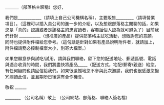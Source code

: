 _______（部落格主暱稱）您好，

我們是____________（請填上自己公司機構名稱），主要販售_________（請填營業項目）。（這裡可以插入貴公司的進一步的介紹，以及想跟部落格主閒聊的話，如果您是「真的」認識或者是該格主的忠實讀者，客套話個人認為就可避免了）目前我們針對 ___________（想推廣的產品）提供部落格主試吃活動，想徵詢您的意願。同時也提供附件檔給您參考。（這句話是針對如果有產品說明附件者，就請加上，附件檔請務必控制檔案大小，別寄大檔案。）

如果您願意參與試吃/試用，請與我們聯絡，留下您的配送地址、郵遞區號、電話與適合收貨的時間，我們將盡快將產品_____（配送方式，宅配/郵寄/親送）給您。有任何疑問也請回信給我們。如果很遺憾地您不參與此次邀請，我們也很感激您撥冗閱讀此信，並且期盼日後還有合作機會。

敬祝 ______

________ （公司名稱）敬上
（公司網站、部落格、聯絡人簽名檔）